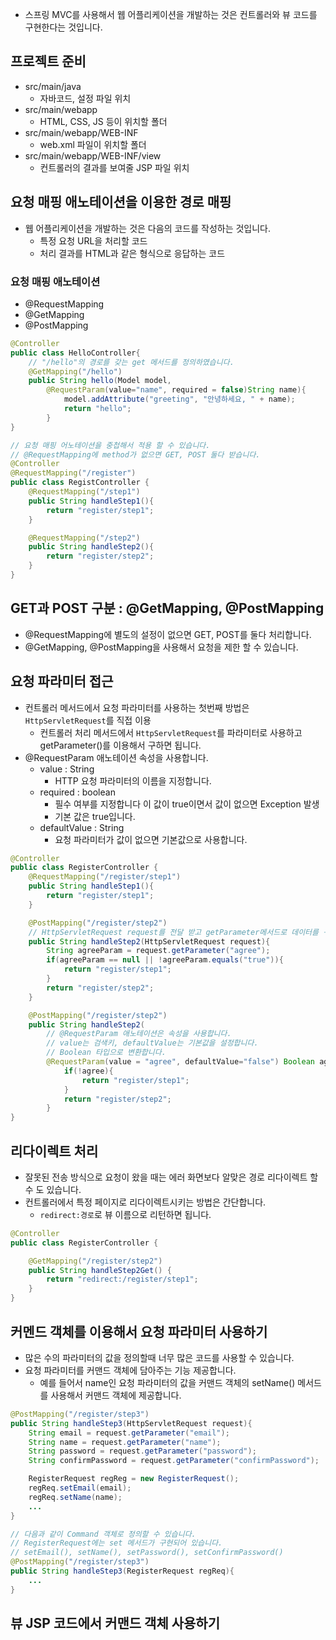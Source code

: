 * 스프링 MVC를 사용해서 웹 어플리케이션을 개발하는 것은 컨트롤러와 뷰 코드를 구현한다는 것입니다.
## 프로젝트 준비
* src/main/java
  * 자바코드, 설정 파일 위치
* src/main/webapp
  * HTML, CSS, JS 등이 위치할 폴더
* src/main/webapp/WEB-INF
  * web.xml 파일이 위치할 폴더
* src/main/webapp/WEB-INF/view
  * 컨트롤러의 결과를 보여줄 JSP 파일 위치

## 요청 매핑 애노테이션을 이용한 경로 매핑
* 웹 어플리케이션을 개발하는 것은 다음의 코드를 작성하는 것입니다.
  * 특정 요청 URL을 처리할 코드
  * 처리 결과를 HTML과 같은 형식으로 응답하는 코드

### 요청 매핑 애노테이션
* @RequestMapping
* @GetMapping
* @PostMapping

```java
@Controller
public class HelloController{
    // "/hello"의 경로를 갖는 get 메서드를 정의하였습니다.
    @GetMapping("/hello")
    public String hello(Model model,
        @RequestParam(value="name", required = false)String name){
            model.addAttribute("greeting", "안녕하세요, " + name);
            return "hello";
        }
}

// 요청 매핑 어노테이션을 중첩해서 적용 할 수 있습니다. 
// @RequestMapping에 method가 없으면 GET, POST 둘다 받습니다.
@Controller
@RequestMapping("/register")
public class RegistController {
    @RequestMapping("/step1")
    public String handleStep1(){
        return "register/step1";
    }

    @RequestMapping("/step2")
    public String handleStep2(){
        return "register/step2";
    }
}
```

## GET과 POST 구분 : @GetMapping, @PostMapping
* @RequestMapping에 별도의 설정이 없으면 GET, POST를 둘다 처리합니다. 
* @GetMapping, @PostMapping을 사용해서 요청을 제한 할 수 있습니다.

## 요청 파라미터 접근
* 컨트롤러 메서드에서 요청 파라미터를 사용하는 첫번째 방법은 `HttpServletRequest`를 직접 이용
  * 컨트롤러 처리 메서드에서 `HttpServletRequest`를 파라미터로 사용하고 getParameter()를 이용해서 구하면 됩니다.
* @RequestParam 애노테이션 속성을 사용합니다.
  * value : String
    * HTTP 요청 파라미터의 이름을 지정합니다.
  * required : boolean
    * 필수 여부를 지정합니다 이 값이 true이면서 값이 없으면 Exception 발생
    * 기본 값은 true입니다.
  * defaultValue : String
    * 요청 파라미터가 값이 없으면 기본값으로 사용합니다.
```java
@Controller
public class RegisterController {
    @RequestMapping("/register/step1")
    public String handleStep1(){
        return "register/step1";
    }

    @PostMapping("/register/step2")
    // HttpServletRequest request를 전달 받고 getParameter메서드로 데이터를 구합니다.
    public String handleStep2(HttpServletRequest request){
        String agreeParam = request.getParameter("agree");
        if(agreeParam == null || !agreeParam.equals("true")){
            return "register/step1";
        }
        return "register/step2";
    }

    @PostMapping("/register/step2")
    public String handleStep2(
        // @RequestParam 애노테이션은 속성을 사용합니다. 
        // value는 검색키, defaultValue는 기본값을 설정합니다. 
        // Boolean 타입으로 변환합니다.
        @RequestParam(value = "agree", defaultValue="false") Boolean agreeVal){
            if(!agree){
                return "register/step1";
            }
            return "register/step2";
        }
}
```

## 리다이렉트 처리
* 잘못된 전송 방식으로 요청이 왔을 때는 에러 화면보다 알맞은 경로 리다이렉트 할 수 도 있습니다.
* 컨트롤러에서 특정 페이지로 리다이렉트시키는 방법은 간단합니다. 
  * `redirect:경로`로 뷰 이름으로 리턴하면 됩니다. 
```java
@Controller
public class RegisterController {

    @GetMapping("/register/step2")
    public String handleStep2Get() {
        return "redirect:/register/step1";
    }
}
```

## 커멘드 객체를 이용해서 요청 파라미터 사용하기 
* 많은 수의 파라미터의 값을 정의할때 너무 많은 코드를 사용할 수 있습니다.
* 요청 파라미터를 커맨드 객체에 담아주는 기능 제공합니다. 
  * 예를 들어서 name인 요청 파라미터의 값을 커맨드 객체의 setName() 메서드를 사용해서 커맨드 객체에 제공합니다. 
```java
@PostMapping("/register/step3")
public String handleStep3(HttpServletRequest request){
    String email = request.getParameter("email");
    String name = request.getParameter("name");
    String password = request.getParameter("password");
    String confirmPassword = request.getParameter("confirmPassword");

    RegisterRequest regReg = new RegisterRequest();
    regReq.setEmail(email);
    regReq.setName(name);
    ...
}

// 다음과 같이 Command 객체로 정의할 수 있습니다.
// RegisterRequest에는 set 메서드가 구현되어 있습니다. 
// setEmail(), setName(), setPassword(), setConfirmPassword()
@PostMapping("/register/step3")
public String handleStep3(RegisterRequest regReq){
    ...
}
```

## 뷰 JSP 코드에서 커맨드 객체 사용하기